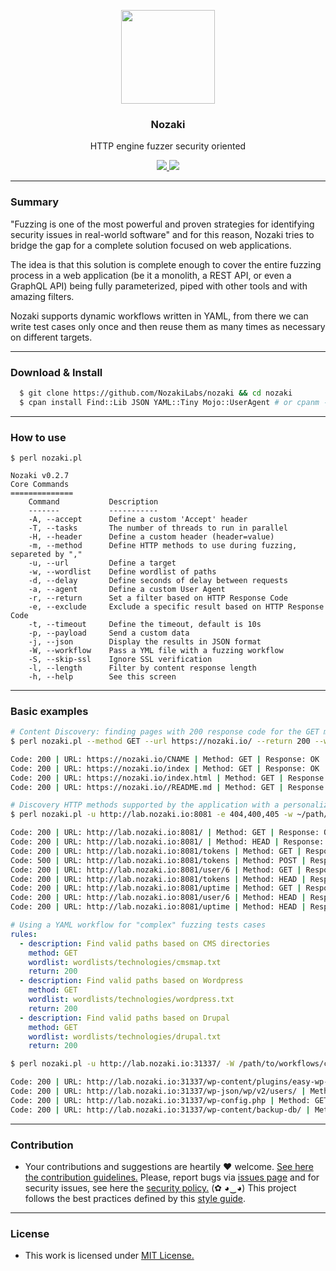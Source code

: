 <p align="center">
  <img src="https://heitorgouvea.me/images/projects/nozaki/logo.png" width="150px" heigth="150px">
  <h3 align="center"><b>Nozaki</b></h3>
  <p align="center">HTTP engine fuzzer security oriented</p>
  <p align="center">
    <a href="/LICENSE.md">
      <img src="https://img.shields.io/badge/license-MIT-blue.svg">
    </a>
    <a href="https://github.com/htrgouvea/nozaki/releases">
      <img src="https://img.shields.io/badge/version-0.2.7-blue.svg">
    </a>
  </p>
</p>

---

### Summary

"Fuzzing is one of the most powerful and proven strategies for identifying security issues in real-world software" and for this reason, Nozaki tries to bridge the gap for a complete solution focused on web applications.

The idea is that this solution is complete enough to cover the entire fuzzing process in a web application (be it a monolith, a REST API, or even a GraphQL API) being fully parameterized, piped with other tools and with amazing filters.

Nozaki supports dynamic workflows written in YAML, from there we can write test cases only once and then reuse them as many times as necessary on different targets.

---

### Download & Install

``` bash
  $ git clone https://github.com/NozakiLabs/nozaki && cd nozaki
  $ cpan install Find::Lib JSON YAML::Tiny Mojo::UserAgent # or cpanm --installdeps .
```

---

### How to use

```
$ perl nozaki.pl

Nozaki v0.2.7
Core Commands
==============
    Command           Description
    -------           -----------
    -A, --accept      Define a custom 'Accept' header
    -T, --tasks       The number of threads to run in parallel
    -H, --header      Define a custom header (header=value)
    -m, --method      Define HTTP methods to use during fuzzing, separeted by ","
    -u, --url         Define a target
    -w, --wordlist    Define wordlist of paths
    -d, --delay       Define seconds of delay between requests
    -a, --agent       Define a custom User Agent
    -r, --return      Set a filter based on HTTP Response Code
    -e, --exclude     Exclude a specific result based on HTTP Response Code
    -t, --timeout     Define the timeout, default is 10s
    -p, --payload     Send a custom data
    -j, --json        Display the results in JSON format
    -W, --workflow    Pass a YML file with a fuzzing workflow
    -S, --skip-ssl    Ignore SSL verification
    -l, --length      Filter by content response length
    -h, --help        See this screen
```

---

### Basic examples

```bash
# Content Discovery: finding pages with 200 response code for the GET method
$ perl nozaki.pl --method GET --url https://nozaki.io/ --return 200 --wordlist /path/to/wordlist.txt

Code: 200 | URL: https://nozaki.io/CNAME | Method: GET | Response: OK | Length: null
Code: 200 | URL: https://nozaki.io/index | Method: GET | Response: OK | Length: 6335
Code: 200 | URL: https://nozaki.io/index.html | Method: GET | Response: OK | Length: 6335
Code: 200 | URL: https://nozaki.io//README.md | Method: GET | Response: OK | Length: 3950
```

```bash
# Discovery HTTP methods supported by the application with a personalized wordlist and auth token
$ perl nozaki.pl -u http://lab.nozaki.io:8081 -e 404,400,405 -w ~/path/to/wordlist.txt -H "X-Auth-Token=da1b16b40fe719cb73c7a19e2b6fa9c7" -H "Content-type=application/json"

Code: 200 | URL: http://lab.nozaki.io:8081/ | Method: GET | Response: OK | Length: 85
Code: 200 | URL: http://lab.nozaki.io:8081/ | Method: HEAD | Response: OK | Length: 85
Code: 200 | URL: http://lab.nozaki.io:8081/tokens | Method: GET | Response: OK | Length: 246
Code: 500 | URL: http://lab.nozaki.io:8081/tokens | Method: POST | Response: Internal Server Error | Length: 1469
Code: 200 | URL: http://lab.nozaki.io:8081/user/6 | Method: GET | Response: OK | Length: 72
Code: 200 | URL: http://lab.nozaki.io:8081/tokens | Method: HEAD | Response: OK | Length: 246
Code: 200 | URL: http://lab.nozaki.io:8081/uptime | Method: GET | Response: OK | Length: 129
Code: 200 | URL: http://lab.nozaki.io:8081/user/6 | Method: HEAD | Response: OK | Length: 72
Code: 200 | URL: http://lab.nozaki.io:8081/uptime | Method: HEAD | Response: OK | Length: 129
```

```yml
# Using a YAML workflow for "complex" fuzzing tests cases
rules:
  - description: Find valid paths based on CMS directories
    method: GET
    wordlist: wordlists/technologies/cmsmap.txt
    return: 200
  - description: Find valid paths based on Wordpress
    method: GET
    wordlist: wordlists/technologies/wordpress.txt
    return: 200
  - description: Find valid paths based on Drupal
    method: GET
    wordlist: wordlists/technologies/drupal.txt
    return: 200
```

```bash
$ perl nozaki.pl -u http://lab.nozaki.io:31337/ -W /path/to/workflows/cms.yml

Code: 200 | URL: http://lab.nozaki.io:31337/wp-content/plugins/easy-wp-smtp/ | Method: GET | Response: OK | Length: null
Code: 200 | URL: http://lab.nozaki.io:31337/wp-json/wp/v2/users/ | Method: GET | Response: OK | Length: null
Code: 200 | URL: http://lab.nozaki.io:31337/wp-config.php | Method: GET | Response: OK | Length: null
Code: 200 | URL: http://lab.nozaki.io:31337/wp-content/backup-db/ | Method: GET | Response: OK | Length: null
```

---

### Contribution

- Your contributions and suggestions are heartily ♥ welcome. [See here the contribution guidelines.](/.github/CONTRIBUTING.md) Please, report bugs via [issues page](https://github.com/htrgouvea/nozaki/issues) and for security issues, see here the [security policy.](/SECURITY.md) (✿ ◕‿◕) This project follows the best practices defined by this [style guide](https://heitorgouvea.me/projects/perl-style-guide).

---

### License

- This work is licensed under [MIT License.](/LICENSE.md)
